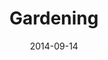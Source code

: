 ---
layout: archive
title: "Gardening"
date: 2014-09-14
excerpt:  "Microgreens, miracle fruit, and grow lights."
image:
  feature: container-garden-feature.jpg
  teaser: container-garden-feature.jpg
  thumb: container-garden-feature.jpg
ads: true
share: true
---